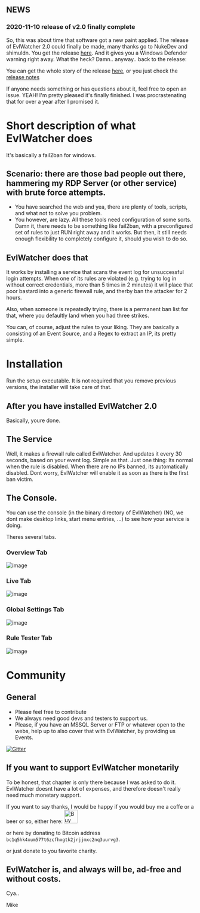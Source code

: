 ## NEWS 

### 2020-11-10 release of v2.0 finally complete
So, this was about time that software got a new paint applied. The release of EvlWatcher 2.0 could finally be made, many thanks go to NukeDev and shimuldn.
You get the release [here](https://github.com/devnulli/EvlWatcher/raw/master/Versions/v2/EvlWatcher-v2.0%20setup.exe). And it gives you a Windows Defender warning right away. What the heck? Damn.. anyway.. back to the release:

You can get the whole story of the release [here](https://github.com/devnulli/EvlWatcher/commit/aa2ac2ba9b72c194c99e250d1bc1d711d61d25ab), or you just check the [release notes](https://github.com/devnulli/EvlWatcher/blob/master/Versions/v2/EvlWatcher-v2.0%20release%20notes.txt)

If anyone needs something or has questions about it, feel free to open an issue. YEAH! I'm pretty pleased it's finally finished. I was procrastenating that for over a year after I promised it.

# Short description of what EvlWatcher does

It's basically a fail2ban for windows. 

## Scenario: there are those bad people out there, hammering my RDP Server (or other service) with brute force attempts.

- You have searched the web and yea, there are plenty of tools, scripts, and what not to solve you problem.
- You however, are lazy. All these tools need configuration of some sorts. Damn it, there needs to be something like fail2ban, with a preconfigured set of rules to just RUN right away and it works. But then, it still needs enough flexibility to completely configure it, should you wish to do so.

## EvlWatcher does that

It works by installing a service that scans the event log for unsuccessful login attempts. When one of its rules are violated (e.g. trying to log in without correct credentials, more than 5 times in 2 minutes) it will place that poor bastard into a generic firewall rule, and therby ban the attacker for 2 hours.

Also, when someone is repeatedly trying, there is a permanent ban list for that, where you defaultly land when you had three strikes.

You can, of course, adjust the rules to your liking. They are basically a consisting of an Event Source, and a Regex to extract an IP, its pretty simple.

# Installation

Run the setup executable. It is not required that you remove previous versions, the installer will take care of that.

## After you have installed EvlWatcher 2.0 

Basically, youre done.

## The Service

Well, it makes a firewall rule called EvlWatcher. And updates it every 30 seconds, based on your event log. Simple as that.
Just one thing: Its normal when the rule is disabled. When there are no IPs banned, its automatically disabled. Dont worry, EvlWatcher will enable it as soon as there is the first ban victim.

## The Console.

You can use the console (in the binary directory of EvlWatcher) (NO, we dont make desktop links, start menu entries, ...) to see how your service is doing.

Theres several tabs.

### Overview Tab

![image](https://user-images.githubusercontent.com/3720480/98728537-eee6be80-2399-11eb-9420-9926cc3704f0.png)

### Live Tab

![image](https://user-images.githubusercontent.com/3720480/98728504-e2626600-2399-11eb-987c-c101a22003e8.png)

### Global Settings Tab

![image](https://user-images.githubusercontent.com/3720480/98728386-bb0b9900-2399-11eb-9792-d3e770334316.png)

### Rule Tester Tab

![image](https://user-images.githubusercontent.com/3720480/98728355-ab8c5000-2399-11eb-918f-3b9a8e316516.png)

# Community

## General
- Please feel free to contribute
- We always need good devs and testers to support us.
- Please, if you have an MSSQL Server or FTP or whatever open to the webs, help up to also cover that with EvlWatcher, by providing us Events.

[![Gitter](https://badges.gitter.im/EvlWatcher/community.svg)](https://gitter.im/EvlWatcher/community?utm_source=badge&utm_medium=badge&utm_campaign=pr-badge)

## If you want to support EvlWatcher monetarily

To be honest, that chapter is only there because I was asked to do it.
EvlWatcher doesnt have a lot of expenses, and therefore doesn't really need much monetary support. 

If you want to say thanks, I would be happy if you would buy me a coffe or a beer or so, either here: 
<a href='https://ko-fi.com/F2F02MKY9' target='_blank'><img height='36' style='border:0px;height:36px;' src='https://cdn.ko-fi.com/cdn/kofi2.png?v=2' border='0' alt='Buy Me a Coffee at ko-fi.com' /></a>

or here by donating to Bitcoin address `bc1q5hk4xum577t6zcfhxgtk2jrjjmxc2nq3uurvg3`.

or just donate to you favorite charity.

## EvlWatcher is, and always will be, ad-free and without costs.

Cya..

Mike


